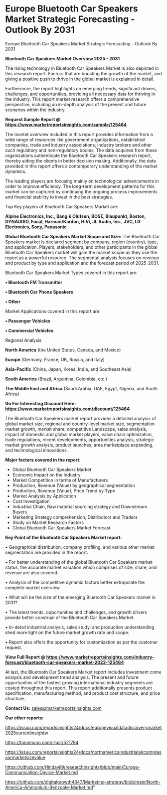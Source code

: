 # Europe Bluetooth Car Speakers Market Strategic Forecasting - Outlook By 2031
Europe Bluetooth Car Speakers Market Strategic Forecasting - Outlook By 2031

<Strong> Bluetooth Car Speakers Market Overview 2025 - 2031</strong>

The rising technology in Bluetooth Car Speakers Market is also depicted in this research report. Factors that are boosting the growth of the market, and giving a positive push to thrive in the global market is explained in detail.

Furthermore, the report highlights on emerging trends, significant drivers, challenges, and opportunities, providing all necessary data for thriving in the industry. This report market research offers a comprehensive perspective, including an in-depth analysis of the present and future scenarios within the industry.

<strong>Request Sample Report @ <a href=https://www.marketreportsinsights.com/sample/125464>https://www.marketreportsinsights.com/sample/125464</a></strong>

The market overview included in this report provides information from a wide range of resources like government organizations, established companies, trade and industry associations, industry brokers and other such regulatory and non-regulatory bodies. The data acquired from these organizations authenticate the Bluetooth Car Speakers research report, thereby aiding the clients in better decision making. Additionally, the data provided in this report offers a contemporary understanding of the market dynamics.

The leading players are focusing mainly on technological advancements in order to improve efficiency. The long-term development patterns for this market can be captured by continuing the ongoing process improvements and financial stability to invest in the best strategies.

Top Key players of Bluetooth Car Speakers Market are:

<strong>Alpine Electronics, Inc., Bang & Olufsen, BOSE, Blaupunkt, Boston, DYNAUDIO, Focal, Harman/Kardon, HiVi, JL Audio, Inc., JVC, LG Electronics, Sony, Panasonic</strong>

<strong><b>Global Bluetooth Car Speakers Market Scope and Size:</b></strong>
The Bluetooth Car Speakers market is declared segment by company, region (country), type, and application. Players, stakeholders, and other participants in the global Bluetooth Car Speakers market will gain the market scope as they use the report as a powerful resource. The segmental analysis focuses on revenue and product by type and application and the forecast period of 2025-2031.

Bluetooth Car Speakers Market Types covered in this report are:

<strong>• Bluetooth FM Transmitter

• Bluetooth Car Phone Speakers

• Other</strong>

Market Applications covered in this report are:

<strong>• Passenger Vehicles

• Commercial Vehicles</strong> 

Regional Analysis

<strong>North America</strong> (the United States, Canada, and Mexico)

<strong>Europe</strong> (Germany, France, UK, Russia, and Italy)

<strong>Asia-Pacific</strong> (China, Japan, Korea, India, and Southeast Asia)

<strong>South America</strong> (Brazil, Argentina, Colombia, etc.)

<strong>The Middle East and Africa</strong> (Saudi Arabia, UAE, Egypt, Nigeria, and South Africa)

<strong>Go For Interesting Discount Here: <a href=https://www.marketreportsinsights.com/discount/125464>https://www.marketreportsinsights.com/discount/125464</a></strong>

The Bluetooth Car Speakers market report provides a detailed analysis of global market size, regional and country-level market size, segmentation market growth, market share, competitive Landscape, sales analysis, impact of domestic and global market players, value chain optimization, trade regulations, recent developments, opportunities analysis, strategic market growth analysis, product launches, area marketplace expanding, and technological innovations.

<strong><b>Major factors covered in the report:</b></strong>
<ul>
  <li>Global Bluetooth Car Speakers Market </li>
  <li>Economic Impact on the Industry</li>
  <li>Market Competition in terms of Manufacturers</li>
  <li>Production, Revenue (Value) by geographical segmentation</li>
  <li>Production, Revenue (Value), Price Trend by Type</li>
  <li>Market Analysis by Application</li>
  <li>Cost Investigation</li>
  <li>Industrial Chain, Raw material sourcing strategy and Downstream Buyers</li>
  <li>Marketing Strategy comprehension, Distributors and Traders</li>
  <li>Study on Market Research Factors</li>
  <li>Global Bluetooth Car Speakers Market Forecast</li>
</ul>

<strong><b>Key Point of the Bluetooth Car Speakers Market report:</b></strong>

• Geographical distribution, company profiling, and various other market segmentation are provided in the report.

• For better understanding of the global Bluetooth Car Speakers market status, the accurate market valuation which comprises of size, share, and revenue are also covered.

• Analysis of the competitive dynamic factors better extrapolate the complete market overview

• What will be the size of the emerging Bluetooth Car Speakers market in 2031?

• The latest trends, opportunities and challenges, and growth drivers provide better construal of the Bluetooth Car Speakers Market.

• In-detail industrial analysis, sales study, and production understanding shed more light on the future market growth rate and scope.

• Report also offers the opportunity for customization as per the customer request.

<strong><b>View Full Report @ <a href=https://www.marketreportsinsights.com/industry-forecast/bluetooth-car-speakers-market-2022-125464>https://www.marketreportsinsights.com/industry-forecast/bluetooth-car-speakers-market-2022-125464</a></b></strong>


At last, the Bluetooth Car Speakers Market report includes investment come analysis and development trend analysis. The present and future opportunities of the fastest growing international industry segments are coated throughout this report. This report additionally presents product specification, manufacturing method, and product cost structure, and price structure.

<strong>Contact Us:</strong>
sales@marketreportsinsights.com

<strong>Our other reports:</strong>

<a href=https://issuu.com/reportsinsights24/docs/europevisualdatadiscoverymarket2025currentinsightw>https://issuu.com/reportsinsights24/docs/europevisualdatadiscoverymarket2025currentinsightw</a>

<a href=https://tanomuno.com/illust/521784>https://tanomuno.com/illust/521784</a>

<a href=https://issuu.com/reportsinsights24/docs/northamericaindustrialaircompressormarketsizevalue>https://issuu.com/reportsinsights24/docs/northamericaindustrialaircompressormarketsizevalue</a>

<a href=https://github.com/Hindavii9/researchinsights/blob/main/Europe-Communication-Device-Market.md>https://github.com/Hindavii9/researchinsights/blob/main/Europe-Communication-Device-Market.md</a>

<a href=https://github.com/digitalgrowth4347/Marketing-strategy/blob/main/North-America-Ammonium-Benzoate-Market.md>https://github.com/digitalgrowth4347/Marketing-strategy/blob/main/North-America-Ammonium-Benzoate-Market.md</a>"
